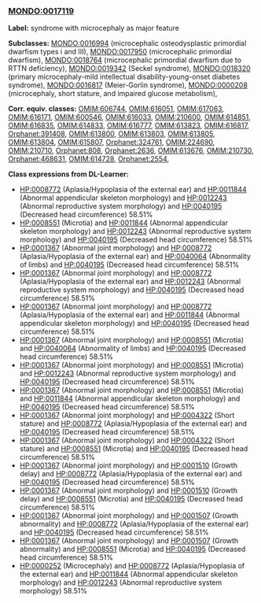 
### [MONDO:0017119](http://purl.obolibrary.org/obo/MONDO_0017119)
**Label:** syndrome with microcephaly as major feature

**Subclasses:** [MONDO:0016994](http://purl.obolibrary.org/obo/MONDO_0016994) (microcephalic osteodysplastic primordial dwarfism types i and III), [MONDO:0017950](http://purl.obolibrary.org/obo/MONDO_0017950) (microcephalic primordial dwarfism), [MONDO:0018764](http://purl.obolibrary.org/obo/MONDO_0018764) (microcephalic primordial dwarfism due to RTTN deficiency), [MONDO:0019342](http://purl.obolibrary.org/obo/MONDO_0019342) (Seckel syndrome), [MONDO:0018320](http://purl.obolibrary.org/obo/MONDO_0018320) (primary microcephaly-mild intellectual disability-young-onset diabetes syndrome), [MONDO:0016817](http://purl.obolibrary.org/obo/MONDO_0016817) (Meier-Gorlin syndrome), [MONDO:0000208](http://purl.obolibrary.org/obo/MONDO_0000208) (microcephaly, short stature, and impaired glucose metabolism), 

**Corr. equiv. classes:** [OMIM:606744](http://purl.obolibrary.org/obo/OMIM_606744), [OMIM:616051](http://purl.obolibrary.org/obo/OMIM_616051), [OMIM:617063](http://purl.obolibrary.org/obo/OMIM_617063), [OMIM:616171](http://purl.obolibrary.org/obo/OMIM_616171), [OMIM:600546](http://purl.obolibrary.org/obo/OMIM_600546), [OMIM:616033](http://purl.obolibrary.org/obo/OMIM_616033), [OMIM:210600](http://purl.obolibrary.org/obo/OMIM_210600), [OMIM:614851](http://purl.obolibrary.org/obo/OMIM_614851), [OMIM:616835](http://purl.obolibrary.org/obo/OMIM_616835), [OMIM:614833](http://purl.obolibrary.org/obo/OMIM_614833), [OMIM:616777](http://purl.obolibrary.org/obo/OMIM_616777), [OMIM:613823](http://purl.obolibrary.org/obo/OMIM_613823), [OMIM:616817](http://purl.obolibrary.org/obo/OMIM_616817), [Orphanet:391408](http://www.orpha.net/ORDO/Orphanet_391408), [OMIM:613800](http://purl.obolibrary.org/obo/OMIM_613800), [OMIM:613803](http://purl.obolibrary.org/obo/OMIM_613803), [OMIM:613805](http://purl.obolibrary.org/obo/OMIM_613805), [OMIM:613804](http://purl.obolibrary.org/obo/OMIM_613804), [OMIM:615807](http://purl.obolibrary.org/obo/OMIM_615807), [Orphanet:324761](http://www.orpha.net/ORDO/Orphanet_324761), [OMIM:224690](http://purl.obolibrary.org/obo/OMIM_224690), [OMIM:210710](http://purl.obolibrary.org/obo/OMIM_210710), [Orphanet:808](http://www.orpha.net/ORDO/Orphanet_808), [Orphanet:2636](http://www.orpha.net/ORDO/Orphanet_2636), [OMIM:613676](http://purl.obolibrary.org/obo/OMIM_613676), [OMIM:210730](http://purl.obolibrary.org/obo/OMIM_210730), [Orphanet:468631](http://www.orpha.net/ORDO/Orphanet_468631), [OMIM:614728](http://purl.obolibrary.org/obo/OMIM_614728), [Orphanet:2554](http://www.orpha.net/ORDO/Orphanet_2554), 

**Class expressions from DL-Learner:**

- [HP:0008772](http://purl.obolibrary.org/obo/HP_0008772) (Aplasia/Hypoplasia of the external ear) and [HP:0011844](http://purl.obolibrary.org/obo/HP_0011844) (Abnormal appendicular skeleton morphology) and [HP:0012243](http://purl.obolibrary.org/obo/HP_0012243) (Abnormal reproductive system morphology) and [HP:0040195](http://purl.obolibrary.org/obo/HP_0040195) (Decreased head circumference) 58.51%
- [HP:0008551](http://purl.obolibrary.org/obo/HP_0008551) (Microtia) and [HP:0011844](http://purl.obolibrary.org/obo/HP_0011844) (Abnormal appendicular skeleton morphology) and [HP:0012243](http://purl.obolibrary.org/obo/HP_0012243) (Abnormal reproductive system morphology) and [HP:0040195](http://purl.obolibrary.org/obo/HP_0040195) (Decreased head circumference) 58.51%
- [HP:0001367](http://purl.obolibrary.org/obo/HP_0001367) (Abnormal joint morphology) and [HP:0008772](http://purl.obolibrary.org/obo/HP_0008772) (Aplasia/Hypoplasia of the external ear) and [HP:0040064](http://purl.obolibrary.org/obo/HP_0040064) (Abnormality of limbs) and [HP:0040195](http://purl.obolibrary.org/obo/HP_0040195) (Decreased head circumference) 58.51%
- [HP:0001367](http://purl.obolibrary.org/obo/HP_0001367) (Abnormal joint morphology) and [HP:0008772](http://purl.obolibrary.org/obo/HP_0008772) (Aplasia/Hypoplasia of the external ear) and [HP:0012243](http://purl.obolibrary.org/obo/HP_0012243) (Abnormal reproductive system morphology) and [HP:0040195](http://purl.obolibrary.org/obo/HP_0040195) (Decreased head circumference) 58.51%
- [HP:0001367](http://purl.obolibrary.org/obo/HP_0001367) (Abnormal joint morphology) and [HP:0008772](http://purl.obolibrary.org/obo/HP_0008772) (Aplasia/Hypoplasia of the external ear) and [HP:0011844](http://purl.obolibrary.org/obo/HP_0011844) (Abnormal appendicular skeleton morphology) and [HP:0040195](http://purl.obolibrary.org/obo/HP_0040195) (Decreased head circumference) 58.51%
- [HP:0001367](http://purl.obolibrary.org/obo/HP_0001367) (Abnormal joint morphology) and [HP:0008551](http://purl.obolibrary.org/obo/HP_0008551) (Microtia) and [HP:0040064](http://purl.obolibrary.org/obo/HP_0040064) (Abnormality of limbs) and [HP:0040195](http://purl.obolibrary.org/obo/HP_0040195) (Decreased head circumference) 58.51%
- [HP:0001367](http://purl.obolibrary.org/obo/HP_0001367) (Abnormal joint morphology) and [HP:0008551](http://purl.obolibrary.org/obo/HP_0008551) (Microtia) and [HP:0012243](http://purl.obolibrary.org/obo/HP_0012243) (Abnormal reproductive system morphology) and [HP:0040195](http://purl.obolibrary.org/obo/HP_0040195) (Decreased head circumference) 58.51%
- [HP:0001367](http://purl.obolibrary.org/obo/HP_0001367) (Abnormal joint morphology) and [HP:0008551](http://purl.obolibrary.org/obo/HP_0008551) (Microtia) and [HP:0011844](http://purl.obolibrary.org/obo/HP_0011844) (Abnormal appendicular skeleton morphology) and [HP:0040195](http://purl.obolibrary.org/obo/HP_0040195) (Decreased head circumference) 58.51%
- [HP:0001367](http://purl.obolibrary.org/obo/HP_0001367) (Abnormal joint morphology) and [HP:0004322](http://purl.obolibrary.org/obo/HP_0004322) (Short stature) and [HP:0008772](http://purl.obolibrary.org/obo/HP_0008772) (Aplasia/Hypoplasia of the external ear) and [HP:0040195](http://purl.obolibrary.org/obo/HP_0040195) (Decreased head circumference) 58.51%
- [HP:0001367](http://purl.obolibrary.org/obo/HP_0001367) (Abnormal joint morphology) and [HP:0004322](http://purl.obolibrary.org/obo/HP_0004322) (Short stature) and [HP:0008551](http://purl.obolibrary.org/obo/HP_0008551) (Microtia) and [HP:0040195](http://purl.obolibrary.org/obo/HP_0040195) (Decreased head circumference) 58.51%
- [HP:0001367](http://purl.obolibrary.org/obo/HP_0001367) (Abnormal joint morphology) and [HP:0001510](http://purl.obolibrary.org/obo/HP_0001510) (Growth delay) and [HP:0008772](http://purl.obolibrary.org/obo/HP_0008772) (Aplasia/Hypoplasia of the external ear) and [HP:0040195](http://purl.obolibrary.org/obo/HP_0040195) (Decreased head circumference) 58.51%
- [HP:0001367](http://purl.obolibrary.org/obo/HP_0001367) (Abnormal joint morphology) and [HP:0001510](http://purl.obolibrary.org/obo/HP_0001510) (Growth delay) and [HP:0008551](http://purl.obolibrary.org/obo/HP_0008551) (Microtia) and [HP:0040195](http://purl.obolibrary.org/obo/HP_0040195) (Decreased head circumference) 58.51%
- [HP:0001367](http://purl.obolibrary.org/obo/HP_0001367) (Abnormal joint morphology) and [HP:0001507](http://purl.obolibrary.org/obo/HP_0001507) (Growth abnormality) and [HP:0008772](http://purl.obolibrary.org/obo/HP_0008772) (Aplasia/Hypoplasia of the external ear) and [HP:0040195](http://purl.obolibrary.org/obo/HP_0040195) (Decreased head circumference) 58.51%
- [HP:0001367](http://purl.obolibrary.org/obo/HP_0001367) (Abnormal joint morphology) and [HP:0001507](http://purl.obolibrary.org/obo/HP_0001507) (Growth abnormality) and [HP:0008551](http://purl.obolibrary.org/obo/HP_0008551) (Microtia) and [HP:0040195](http://purl.obolibrary.org/obo/HP_0040195) (Decreased head circumference) 58.51%
- [HP:0000252](http://purl.obolibrary.org/obo/HP_0000252) (Microcephaly) and [HP:0008772](http://purl.obolibrary.org/obo/HP_0008772) (Aplasia/Hypoplasia of the external ear) and [HP:0011844](http://purl.obolibrary.org/obo/HP_0011844) (Abnormal appendicular skeleton morphology) and [HP:0012243](http://purl.obolibrary.org/obo/HP_0012243) (Abnormal reproductive system morphology) 58.51%


